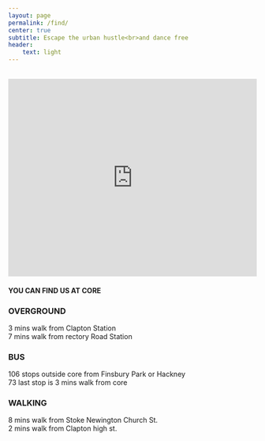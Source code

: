 ```yaml
---
layout: page
permalink: /find/
center: true
subtitle: Escape the urban hustle<br>and dance free
header:
    text: light
---
```

<br>
<iframe src="https://www.google.com/maps/embed?pb=!1m14!1m8!1m3!1d9921.172216158066!2d-0.06186!3d51.562861!3m2!1i1024!2i768!4f13.1!3m3!1m2!1s0x0%3A0xe87e5590455e1fa4!2sCore+Clapton!5e0!3m2!1sen!2suk!4v1528367295265" width="100%" height="400" frameborder="0" style="border:0" allowfullscreen></iframe>

#### YOU CAN FIND US AT CORE

### OVERGROUND
3 mins walk from Clapton Station<br>
7 mins walk from rectory Road Station
### BUS
<span class="number-spacing">106</span> stops outside core from Finsbury Park or Hackney<br>
<span class="number-spacing">73</span> last stop is 3 mins walk from core
### WALKING
8 mins walk from Stoke Newington Church St.<br>
2 mins walk from Clapton high st.

